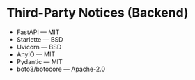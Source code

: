 # Third-Party Notices (Backend)
- FastAPI — MIT
- Starlette — BSD
- Uvicorn — BSD
- AnyIO — MIT
- Pydantic — MIT
- boto3/botocore — Apache-2.0

